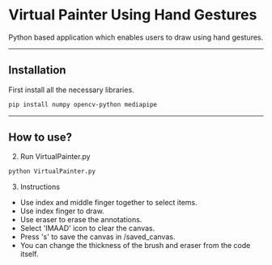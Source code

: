 # Virtual Painter Using Hand Gestures

Python based application which enables users to draw using hand gestures.

----------------------------------------

## Installation
First install all the necessary libraries.
```sh
pip install numpy opencv-python mediapipe
```
----------------------------------------

## How to use?

2) Run VirtualPainter.py
```sh
python VirtualPainter.py
```

3) Instructions
- Use index and middle finger together to select items.
- Use index finger to draw.
- Use eraser to erase the annotations.
- Select 'IMAAD' icon to clear the canvas.
- Press 's' to save the canvas in /saved_canvas.
- You can change the thickness of the brush and eraser from the code itself.
 
